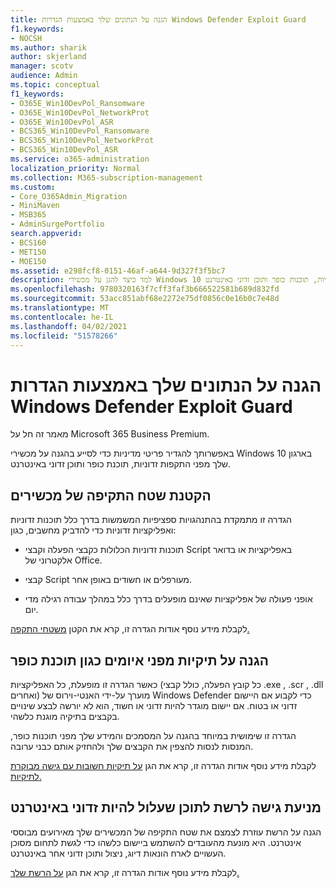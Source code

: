 ```yaml
---
title: הגנה על הנתונים שלך באמצעות הגדרות Windows Defender Exploit Guard
f1.keywords:
- NOCSH
ms.author: sharik
author: skjerland
manager: scotv
audience: Admin
ms.topic: conceptual
f1_keywords:
- O365E_Win10DevPol_Ransomware
- O365E_Win10DevPol_NetworkProt
- O365E_Win10DevPol_ASR
- BCS365_Win10DevPol_Ransomware
- BCS365_Win10DevPol_NetworkProt
- BCS365_Win10DevPol_ASR
ms.service: o365-administration
localization_priority: Normal
ms.collection: M365-subscription-management
ms.custom:
- Core_O365Admin_Migration
- MiniMaven
- MSB365
- AdminSurgePortfolio
search.appverid:
- BCS160
- MET150
- MOE150
ms.assetid: e298fcf8-0151-46af-a644-9d327f3f5bc7
description: למד כיצד להגן על מכשירי Windows 10 בארגון שלך מפני התקפות זדוניות, תוכנות כופר ותוכן זדוני באינטרנט.
ms.openlocfilehash: 9780320163f7cff3faf3b666522581b689d832fd
ms.sourcegitcommit: 53acc851abf68e2272e75df0856c0e16b0c7e48d
ms.translationtype: MT
ms.contentlocale: he-IL
ms.lasthandoff: 04/02/2021
ms.locfileid: "51578266"
---
```

# <a name="protect-your-data-with-windows-defender-exploit-guard-settings"></a>הגנה על הנתונים שלך באמצעות הגדרות Windows Defender Exploit Guard

מאמר זה חל על Microsoft 365 Business Premium.

באפשרותך להגדיר פריטי מדיניות כדי לסייע בהגנה על מכשירי Windows 10 בארגון שלך מפני התקפות זדוניות, תוכנת כופר ותוכן זדוני באינטרנט.
  
## <a name="reduce-the-attack-surface-of-devices"></a>הקטנת שטח התקיפה של מכשירים

הגדרה זו מתמקדת בהתנהגויות ספציפיות המשמשות בדרך כלל תוכנות זדוניות ואפליקציות זדוניות כדי להדביק מחשבים, כגון:
  
- תוכנות זדוניות הכלולות כקבצי הפעלה וקבצי Script באפליקציות או בדואר אלקטרוני של Office.
    
- קבצי Script מעורפלים או חשודים באופן אחר.
    
- אופני פעולה של אפליקציות שאינם מופעלים בדרך כלל במהלך עבודה רגילה מדי יום.
    
לקבלת מידע נוסף אודות הגדרה זו, קרא את הקטן [משטחי התקפה.](/windows/security/threat-protection/microsoft-defender-atp/exploit-protection)
  
## <a name="protect-folders-from-threats-such-as-ransomware"></a>הגנה על תיקיות מפני איומים כגון תוכנת כופר

כאשר הגדרה זו מופעלת, כל האפליקציות (כל קובץ הפעלה, כולל קבצי .exe , .scr , .dll ואחרים) מוערך על-ידי האנטי-וירוס של Windows Defender כדי לקבוע אם היישום זדוני או בטוח. אם יישום מוגדר להיות זדוני או חשוד, הוא לא יורשה לבצע שינויים בקבצים בתיקיה מוגנת כלשהי.
  
הגדרה זו שימושית במיוחד בהגנה על המסמכים והמידע שלך מפני תוכנות כופר, המנסות לנסות להצפין את הקבצים שלך ולהחזיק אותם כבני ערובה.
  
לקבלת מידע נוסף אודות הגדרה זו, קרא את הגן [על תיקיות חשובות עם גישה מבוקרת לתיקיות.](/mem/configmgr/protect/deploy-use/create-deploy-exploit-guard-policy#bkmk_CFA)
  
## <a name="prevent-network-access-to-potentially-malicious-content-on-the-internet"></a>מניעת גישה לרשת לתוכן שעלול להיות זדוני באינטרנט

הגנה על הרשת עוזרת לצמצם את שטח התקיפה של המכשירים שלך מאירועים מבוססי אינטרנט. היא מונעת מהעובדים להשתמש ביישום כלשהו כדי לגשת לתחום מסוכן העשויים לארח הונאות דיוג, ניצול ותוכן זדוני אחר באינטרנט.
  
לקבלת מידע נוסף אודות הגדרה זו, קרא את הגן [על הרשת שלך.](/mem/configmgr/protect/deploy-use/create-deploy-exploit-guard-policy#bkmk_Nwp)
